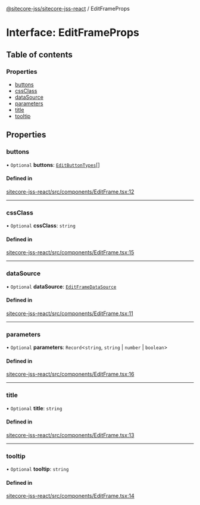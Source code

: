 [@sitecore-jss/sitecore-jss-react](../README.md) / EditFrameProps

# Interface: EditFrameProps

## Table of contents

### Properties

- [buttons](EditFrameProps.md#buttons)
- [cssClass](EditFrameProps.md#cssclass)
- [dataSource](EditFrameProps.md#datasource)
- [parameters](EditFrameProps.md#parameters)
- [title](EditFrameProps.md#title)
- [tooltip](EditFrameProps.md#tooltip)

## Properties

### buttons

• `Optional` **buttons**: [`EditButtonTypes`](../README.md#editbuttontypes)[]

#### Defined in

[sitecore-jss-react/src/components/EditFrame.tsx:12](https://github.com/Sitecore/jss/blob/c4ac344b4/packages/sitecore-jss-react/src/components/EditFrame.tsx#L12)

___

### cssClass

• `Optional` **cssClass**: `string`

#### Defined in

[sitecore-jss-react/src/components/EditFrame.tsx:15](https://github.com/Sitecore/jss/blob/c4ac344b4/packages/sitecore-jss-react/src/components/EditFrame.tsx#L15)

___

### dataSource

• `Optional` **dataSource**: [`EditFrameDataSource`](../README.md#editframedatasource)

#### Defined in

[sitecore-jss-react/src/components/EditFrame.tsx:11](https://github.com/Sitecore/jss/blob/c4ac344b4/packages/sitecore-jss-react/src/components/EditFrame.tsx#L11)

___

### parameters

• `Optional` **parameters**: `Record`<`string`, `string` \| `number` \| `boolean`\>

#### Defined in

[sitecore-jss-react/src/components/EditFrame.tsx:16](https://github.com/Sitecore/jss/blob/c4ac344b4/packages/sitecore-jss-react/src/components/EditFrame.tsx#L16)

___

### title

• `Optional` **title**: `string`

#### Defined in

[sitecore-jss-react/src/components/EditFrame.tsx:13](https://github.com/Sitecore/jss/blob/c4ac344b4/packages/sitecore-jss-react/src/components/EditFrame.tsx#L13)

___

### tooltip

• `Optional` **tooltip**: `string`

#### Defined in

[sitecore-jss-react/src/components/EditFrame.tsx:14](https://github.com/Sitecore/jss/blob/c4ac344b4/packages/sitecore-jss-react/src/components/EditFrame.tsx#L14)
